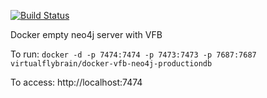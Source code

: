 [![Build Status](https://travis-ci.org/VirtualFlyBrain/Docker-VFB-Neo4j.svg?branch=enterprise)](https://travis-ci.org/VirtualFlyBrain/Docker-VFB-Neo4j)

Docker empty neo4j server with VFB

To run:
```docker -d -p 7474:7474 -p 7473:7473 -p 7687:7687 virtualflybrain/docker-vfb-neo4j-productiondb```

To access:
http://localhost:7474
